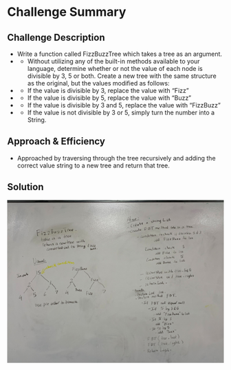 # Challenge Summary
<!-- Short summary or background information -->

## Challenge Description
<!-- Description of the challenge -->
- Write a function called FizzBuzzTree which takes a tree as an argument.
- - Without utilizing any of the built-in methods available to your language, determine whether or not the value of each node is divisible by 3, 5 or both. Create a new tree with the same structure as the original, but the values modified as follows:
- - If the value is divisible by 3, replace the value with “Fizz”
- - If the value is divisible by 5, replace the value with “Buzz”
- - If the value is divisible by 3 and 5, replace the value with “FizzBuzz”
- - If the value is not divisible by 3 or 5, simply turn the number into a String.

## Approach & Efficiency
<!-- What approach did you take? Why? What is the Big O space/time for this approach? -->

* Approached by traversing through the tree recursively and adding the correct value string to a new tree and return that tree.

## Solution
<!-- Embedded whiteboard image -->
![](../../../../../assets/fizzbuzz-tree.jpg)